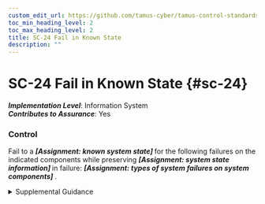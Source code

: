```yaml
---
custom_edit_url: https://github.com/tamus-cyber/tamus-control-standards/tree/main/content/tamus.edu/TAMUS_profile.yaml
toc_min_heading_level: 2
toc_max_heading_level: 2
title: SC-24 Fail in Known State
description: ""
---
```


# SC-24 Fail in Known State {#sc-24}

_**Implementation Level**_: Information System\
_**Contributes to Assurance**_: Yes

### Control

Fail to a <strong title="sc-24_odp.02"> <em>[Assignment: known system state]</em> </strong> for the following failures on the indicated components while preserving <strong title="sc-24_odp.03"> <em>[Assignment: system state information]</em> </strong> in failure: <strong title="sc-24_odp.01"> <em>[Assignment: types of system failures on system components]</em> </strong>.


<details><summary>Supplemental Guidance</summary>Failure in a known state addresses security concerns in accordance with the mission and business needs of organizations. Failure in a known state prevents the loss of confidentiality, integrity, or availability of information in the event of failures of organizational systems or system components. Failure in a known safe state helps to prevent systems from failing to a state that may cause injury to individuals or destruction to property. Preserving system state information facilitates system restart and return to the operational mode with less disruption of mission and business processes.</details>
